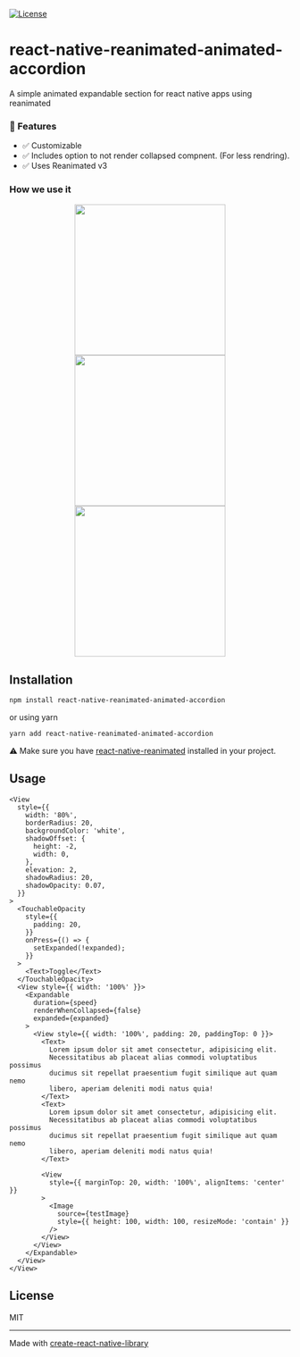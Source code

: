 [![License](http://img.shields.io/badge/license-MIT-green.svg?style=flat)](https://github.com/Malaa-tech/react-native-reanimated-animated-accordion)

# react-native-reanimated-animated-accordion
A simple animated expandable section for react native apps using reanimated

### 🦄 Features
- ✅  Customizable
- ✅  Includes option to not render collapsed compnent. (For less rendring).
- ✅  Uses Reanimated v3

### How we use it
<p align="center">
<img src="https://github.com/Malaa-tech/react-native-reanimated-accordion/assets/24798045/a24aad4c-4720-42de-b022-91ee887c356f" width="270"/>
<img src="https://github.com/Malaa-tech/react-native-reanimated-accordion/assets/24798045/795b0255-a505-4e17-9688-4d84d6ffc17a" width="270"/>
<img src="https://github.com/Malaa-tech/react-native-reanimated-accordion/assets/24798045/f4ba5bbf-59d4-4ef1-840b-4dd055657548" width="270"/>
</p>

## Installation

```sh
npm install react-native-reanimated-animated-accordion
```
or using yarn
```sh
yarn add react-native-reanimated-animated-accordion
```

⚠️ Make sure you have [react-native-reanimated](https://docs.swmansion.com/react-native-reanimated/) installed in your project.


## Usage

```tsx | pure
<View
  style={{
    width: '80%',
    borderRadius: 20,
    backgroundColor: 'white',
    shadowOffset: {
      height: -2,
      width: 0,
    },
    elevation: 2,
    shadowRadius: 20,
    shadowOpacity: 0.07,
  }}
>
  <TouchableOpacity
    style={{
      padding: 20,
    }}
    onPress={() => {
      setExpanded(!expanded);
    }}
  >
    <Text>Toggle</Text>
  </TouchableOpacity>
  <View style={{ width: '100%' }}>
    <Expandable
      duration={speed}
      renderWhenCollapsed={false}
      expanded={expanded}
    >
      <View style={{ width: '100%', padding: 20, paddingTop: 0 }}>
        <Text>
          Lorem ipsum dolor sit amet consectetur, adipisicing elit.
          Necessitatibus ab placeat alias commodi voluptatibus possimus
          ducimus sit repellat praesentium fugit similique aut quam nemo
          libero, aperiam deleniti modi natus quia!
        </Text>
        <Text>
          Lorem ipsum dolor sit amet consectetur, adipisicing elit.
          Necessitatibus ab placeat alias commodi voluptatibus possimus
          ducimus sit repellat praesentium fugit similique aut quam nemo
          libero, aperiam deleniti modi natus quia!
        </Text>

        <View
          style={{ marginTop: 20, width: '100%', alignItems: 'center' }}
        >
          <Image
            source={testImage}
            style={{ height: 100, width: 100, resizeMode: 'contain' }}
          />
        </View>
      </View>
    </Expandable>
  </View>
</View>
```

## License

MIT

---

Made with [create-react-native-library](https://github.com/callstack/react-native-builder-bob)

